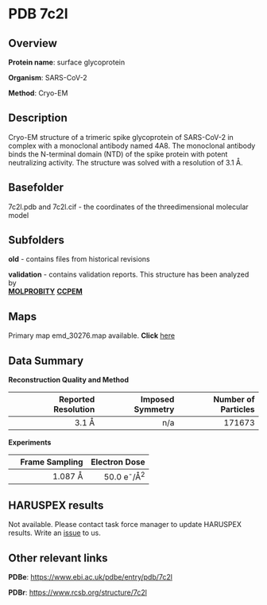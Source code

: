 # PDB 7c2l

## Overview

**Protein name**: surface glycoprotein

**Organism**: SARS-CoV-2

**Method**: Cryo-EM

## Description

Cryo-EM structure of a trimeric spike glycoprotein of SARS-CoV-2 in complex with a monoclonal antibody named 4A8. The monoclonal antibody binds the N-terminal domain (NTD) of the spike protein with potent neutralizing activity. The structure was solved with a resolution of 3.1 Å.

## Basefolder

7c2l.pdb and 7c2l.cif - the coordinates of the threedimensional molecular model

## Subfolders



**old** - contains files from historical revisions

**validation** - contains validation reports. This structure has been analyzed by <br>  [**MOLPROBITY**](https://github.com/thorn-lab/coronavirus_structural_task_force/tree/master/pdb/surface_glycoprotein/SARS-CoV-2/7c2l/validation/molprobity)   [**CCPEM**](https://github.com/thorn-lab/coronavirus_structural_task_force/tree/master/pdb/surface_glycoprotein/SARS-CoV-2/7c2l/validation/ccpem-validation)



## Maps

Primary map emd_30276.map available. **Click** [here](http://ftp.wwpdb.org/pub/emdb/structures/EMD-30276/map/) 

## Data Summary
**Reconstruction Quality and Method**

|   | Reported Resolution | Imposed Symmetry | Number of Particles |
|---|-------------:|----------------:|--------------:|
|   |3.1 Å|n/a|171673|

**Experiments**

|   | Frame Sampling | Electron Dose |
|---|-------------:|----------------:|
|   |1.087 Å|50.0 e<sup>-</sup>/Å<sup>2</sup>|

## HARUSPEX results

Not available. Please contact task force manager to update HARUSPEX results. Write an [issue](https://github.com/thorn-lab/coronavirus_structural_task_force/issues) to us.

## Other relevant links 
**PDBe**:  https://www.ebi.ac.uk/pdbe/entry/pdb/7c2l
 
**PDBr**: https://www.rcsb.org/structure/7c2l 
